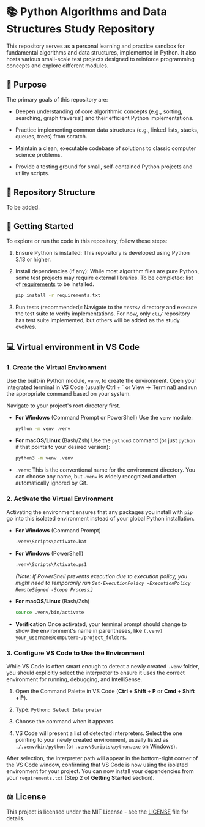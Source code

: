 # 📚 Python Algorithms and Data Structures Study Repository

This repository serves as a personal learning and practice sandbox for fundamental algorithms and data structures, implemented in Python. It also hosts various small-scale test projects designed to reinforce programming concepts and explore different modules.

## 🎯 Purpose

The primary goals of this repository are:

- Deepen understanding of core algorithmic concepts (e.g., sorting, searching, graph traversal) and their efficient Python implementations.

- Practice implementing common data structures (e.g., linked lists, stacks, queues, trees) from scratch.

- Maintain a clean, executable codebase of solutions to classic computer science problems.

- Provide a testing ground for small, self-contained Python projects and utility scripts.

## 📂 Repository Structure

To be added.

## 🚀 Getting Started

To explore or run the code in this repository, follow these steps:

1. Ensure Python is installed: This repository is developed using Python 3.13 or higher.
2. Install dependencies (if any): While most algorithm files are pure Python, some test projects may require external libraries.
   To be completed: list of [requirements](requeriments.txt) to be installed.

   ```bash
   pip install -r requirements.txt
   ```

3. Run tests (recommended): Navigate to the `tests/` directory and execute the test suite to verify implementations. For now, only `cli/` repository has test suite implemented, but others will be added as the study evolves.

## 💻 Virtual environment in VS Code

### 1. Create the Virtual Environment

Use the built-in Python module, `venv`, to create the environment. Open your integrated terminal in VS Code (usually Ctrl + ` or View -> Terminal) and run the appropriate command based on your system.

Navigate to your project's root directory first.

- __For Windows__ (Command Prompt or PowerShell)
  Use the `venv` module:

  ```bash
  python -m venv .venv
  ```

- __For macOS/Linux__ (Bash/Zsh)
  Use the `python3` command (or just `python` if that points to your desired version):

  ```bash
  python3 -m venv .venv
  ```

- `.venv`: This is the conventional name for the environment directory. You can choose any name, but `.venv` is widely recognized and often automatically ignored by Git.

### 2. Activate the Virtual Environment

Activating the environment ensures that any packages you install with `pip` go into this isolated environment instead of your global Python installation.

- __For Windows__ (Command Prompt)

  ```bash
  .venv\Scripts\activate.bat
  ```

- __For Windows__ (PowerShell)

  ```bash
  .venv\Scripts\Activate.ps1
  ```

  _(Note: If PowerShell prevents execution due to execution policy, you might need to temporarily run `Set-ExecutionPolicy -ExecutionPolicy RemoteSigned -Scope Process`.)_

- __For macOS/Linux__ (Bash/Zsh)

  ```bash
  source .venv/bin/activate
  ```

- __Verification__
  Once activated, your terminal prompt should change to show the environment's name in parentheses, like `(.venv) your_username@computer:~/project_folder$`.

### 3. Configure VS Code to Use the Environment

While VS Code is often smart enough to detect a newly created `.venv` folder, you should explicitly select the interpreter to ensure it uses the correct environment for running, debugging, and IntelliSense.

1. Open the Command Palette in VS Code (__Ctrl + Shift + P__ or __Cmd + Shift + P__).

2. Type: `Python: Select Interpreter`

3. Choose the command when it appears.

4. VS Code will present a list of detected interpreters. Select the one pointing to your newly created environment, usually listed as `./.venv/bin/python` (or `.venv\Scripts\python.exe` on Windows).

After selection, the interpreter path will appear in the bottom-right corner of the VS Code window, confirming that VS Code is now using the isolated environment for your project. You can now install your dependencies from your `requirements.txt` (Step 2 of __Getting Started__ section).

## ⚖️ License

This project is licensed under the MIT License - see the [LICENSE](https://github.com/fernandomartinscardoso/matlabpythonBasics/blob/main/LICENSE) file for details.
